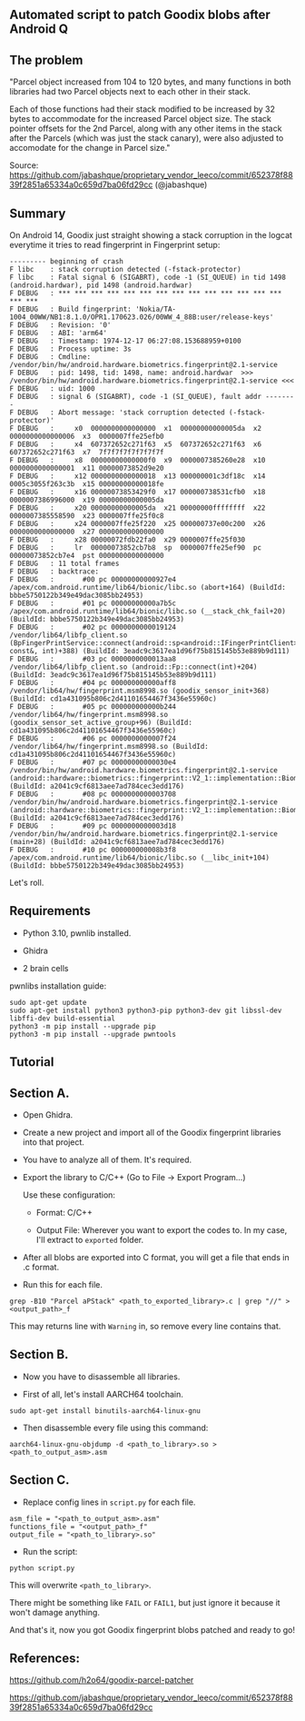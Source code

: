 ## Automated script to patch Goodix blobs after Android Q

## The problem
"Parcel object increased from 104 to 120 bytes, and many functions in both libraries had two Parcel objects next to each other in their stack.

Each of those functions had their stack modified to be increased by 32 bytes to accommodate for the increased Parcel object size. The stack pointer offsets for the 2nd Parcel, along with any other items in the stack after the Parcels (which was just the stack canary), were also adjusted to accomodate for the change in Parcel size."

Source: https://github.com/jabashque/proprietary_vendor_leeco/commit/652378f8839f2851a65334a0c659d7ba06fd29cc (@jabashque)

## Summary

On Android 14, Goodix just straight showing a stack corruption in the logcat everytime it tries to 
read fingerprint in Fingerprint setup:

```
--------- beginning of crash
F libc    : stack corruption detected (-fstack-protector)
F libc    : Fatal signal 6 (SIGABRT), code -1 (SI_QUEUE) in tid 1498 (android.hardwar), pid 1498 (android.hardwar)
F DEBUG   : *** *** *** *** *** *** *** *** *** *** *** *** *** *** *** ***
F DEBUG   : Build fingerprint: 'Nokia/TA-1004_00WW/NB1:8.1.0/OPR1.170623.026/00WW_4_88B:user/release-keys'
F DEBUG   : Revision: '0'
F DEBUG   : ABI: 'arm64'
F DEBUG   : Timestamp: 1974-12-17 06:27:08.153688959+0100
F DEBUG   : Process uptime: 3s
F DEBUG   : Cmdline: /vendor/bin/hw/android.hardware.biometrics.fingerprint@2.1-service
F DEBUG   : pid: 1498, tid: 1498, name: android.hardwar  >>> /vendor/bin/hw/android.hardware.biometrics.fingerprint@2.1-service <<<
F DEBUG   : uid: 1000
F DEBUG   : signal 6 (SIGABRT), code -1 (SI_QUEUE), fault addr --------
F DEBUG   : Abort message: 'stack corruption detected (-fstack-protector)'
F DEBUG   :     x0  0000000000000000  x1  00000000000005da  x2  0000000000000006  x3  0000007ffe25efb0
F DEBUG   :     x4  607372652c271f63  x5  607372652c271f63  x6  607372652c271f63  x7  7f7f7f7f7f7f7f7f
F DEBUG   :     x8  00000000000000f0  x9  0000007385260e28  x10 0000000000000001  x11 00000073852d9e20
F DEBUG   :     x12 0000000000000018  x13 000000001c3df18c  x14 0005c3055f263c3b  x15 00000000000018fe
F DEBUG   :     x16 00000073853429f0  x17 000000738531cfb0  x18 0000007386996000  x19 00000000000005da
F DEBUG   :     x20 00000000000005da  x21 00000000ffffffff  x22 0000007385558590  x23 0000007ffe25f0c8
F DEBUG   :     x24 0000007ffe25f220  x25 000000737e00c200  x26 0000000000000000  x27 0000000000000000
F DEBUG   :     x28 00000072fdb22fa0  x29 0000007ffe25f030
F DEBUG   :     lr  00000073852cb7b8  sp  0000007ffe25ef90  pc  00000073852cb7e4  pst 0000000000000000
F DEBUG   : 11 total frames
F DEBUG   : backtrace:
F DEBUG   :       #00 pc 00000000000927e4  /apex/com.android.runtime/lib64/bionic/libc.so (abort+164) (BuildId: bbbe5750122b349e49dac3085bb24953)
F DEBUG   :       #01 pc 00000000000a7b5c  /apex/com.android.runtime/lib64/bionic/libc.so (__stack_chk_fail+20) (BuildId: bbbe5750122b349e49dac3085bb24953)
F DEBUG   :       #02 pc 0000000000019124  /vendor/lib64/libfp_client.so (BpFingerPrintService::connect(android::sp<android::IFingerPrintClient> const&, int)+388) (BuildId: 3eadc9c3617ea1d96f75b815145b53e889b9d111)
F DEBUG   :       #03 pc 0000000000013aa8  /vendor/lib64/libfp_client.so (android::Fp::connect(int)+204) (BuildId: 3eadc9c3617ea1d96f75b815145b53e889b9d111)
F DEBUG   :       #04 pc 000000000000aff8  /vendor/lib64/hw/fingerprint.msm8998.so (goodix_sensor_init+368) (BuildId: cd1a431095b806c2d41101654467f3436e55960c)
F DEBUG   :       #05 pc 000000000000b244  /vendor/lib64/hw/fingerprint.msm8998.so (goodix_sensor_set_active_group+96) (BuildId: cd1a431095b806c2d41101654467f3436e55960c)
F DEBUG   :       #06 pc 0000000000007f24  /vendor/lib64/hw/fingerprint.msm8998.so (BuildId: cd1a431095b806c2d41101654467f3436e55960c)
F DEBUG   :       #07 pc 00000000000030e4  /vendor/bin/hw/android.hardware.biometrics.fingerprint@2.1-service (android::hardware::biometrics::fingerprint::V2_1::implementation::BiometricsFingerprint::openHal()+144) (BuildId: a2041c9cf6813aee7ad784cec3edd176)
F DEBUG   :       #08 pc 0000000000003708  /vendor/bin/hw/android.hardware.biometrics.fingerprint@2.1-service (android::hardware::biometrics::fingerprint::V2_1::implementation::BiometricsFingerprint::getInstance()+84) (BuildId: a2041c9cf6813aee7ad784cec3edd176)
F DEBUG   :       #09 pc 0000000000003d18  /vendor/bin/hw/android.hardware.biometrics.fingerprint@2.1-service (main+28) (BuildId: a2041c9cf6813aee7ad784cec3edd176)
F DEBUG   :       #10 pc 000000000008b3f8  /apex/com.android.runtime/lib64/bionic/libc.so (__libc_init+104) (BuildId: bbbe5750122b349e49dac3085bb24953)
```

Let's roll.

## Requirements 

* Python 3.10, pwnlib installed.

* Ghidra

* 2 brain cells

pwnlibs installation guide:

```
sudo apt-get update
sudo apt-get install python3 python3-pip python3-dev git libssl-dev libffi-dev build-essential
python3 -m pip install --upgrade pip
python3 -m pip install --upgrade pwntools
```

## Tutorial

## Section A.

* Open Ghidra.

* Create a new project and import all of the Goodix fingerprint libraries into that project.

* You have to analyze all of them. It's required.

* Export the library to C/C++ (Go to File -> Export Program...)

  Use these configuration:

  * Format: C/C++

  * Output File: Wherever you want to export the codes to. In my case, I'll extract to `exported` folder.

* After all blobs are exported into C format, you will get a file that ends in .c format.

* Run this for each file.

```
grep -B10 "Parcel aPStack" <path_to_exported_library>.c | grep "//" > <output_path>_f
```

This may returns line with `Warning` in, so remove every line contains that.

## Section B.

* Now you have to disassemble all libraries.

* First of all, let's install AARCH64 toolchain.

```
sudo apt-get install binutils-aarch64-linux-gnu
```

* Then disassemble every file using this command:

```
aarch64-linux-gnu-objdump -d <path_to_library>.so > <path_to_output_asm>.asm
```

## Section C.

* Replace config lines in `script.py` for each file.

```
asm_file = "<path_to_output_asm>.asm"
functions_file = "<output_path>_f"
output_file = "<path_to_library>.so"
```

* Run the script:

```
python script.py
```

This will overwrite `<path_to_library>`.

There might be something like `FAIL` or `FAIL1`, but just ignore it because it won't damage anything.

And that's it, now you got Goodix fingerprint blobs patched and ready to go!

## References:

https://github.com/h2o64/goodix-parcel-patcher

https://github.com/jabashque/proprietary_vendor_leeco/commit/652378f8839f2851a65334a0c659d7ba06fd29cc
